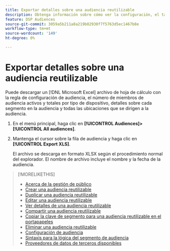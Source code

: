 ```yaml
---
title: Exportar detalles sobre una audiencia reutilizable
description: Obtenga información sobre cómo ver la configuración, el tamaño de la audiencia y las ubicaciones de destino para una audiencia reutilizable.
feature: DSP Audiences
source-git-commit: 3059a5b211a8a219b02930f7f5763d5ec1467b8e
workflow-type: tm+mt
source-wordcount: '149'
ht-degree: 0%

---
```


# Exportar detalles sobre una audiencia reutilizable

Puede descargar un [!DNL Microsoft Excel] archivo de hoja de cálculo con la regla de configuración de audiencia, el número de miembros de audiencia activos y totales por tipo de dispositivo, detalles sobre cada segmento en la audiencia y todas las ubicaciones que se dirigen a la audiencia.

1. En el menú principal, haga clic en **[!UICONTROL Audiences]>[!UICONTROL All audiences]**.

1. Mantenga el cursor sobre la fila de audiencia y haga clic en **[!UICONTROL Export XLS]**.

   El archivo se descarga en formato XLSX según el procedimiento normal del explorador. El nombre de archivo incluye el nombre y la fecha de la audiencia.

>[!MORELIKETHIS]
>
>* [Acerca de la gestión de público](audience-about.md)
>* [Crear una audiencia reutilizable](reusable-audience-create.md)
>* [Duplicar una audiencia reutilizable](reusable-audience-duplicate.md)
>* [Editar una audiencia reutilizable](reusable-audience-edit.md)
>* [Ver detalles de una audiencia reutilizable](reusable-audience-view-details.md)
>* [Compartir una audiencia reutilizable](reusable-audience-share.md)
>* [Copiar la clave de segmento para una audiencia reutilizable en el portapapeles](reusable-audience-clipboard.md)
>* [Eliminar una audiencia reutilizable](reusable-audience-delete.md)
>* [Configuración de audiencia](audience-settings.md)
>* [Sintaxis para la lógica del segmento de audiencia](audience-segment-logic-syntax.md)
>* [Proveedores de datos de terceros disponibles](third-party-data-providers.md)

